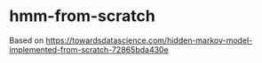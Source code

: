 # hmm-from-scratch

Based on https://towardsdatascience.com/hidden-markov-model-implemented-from-scratch-72865bda430e
